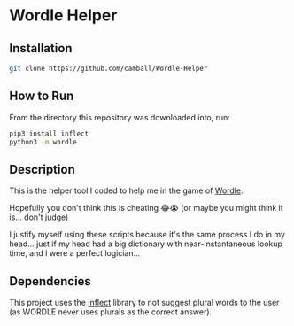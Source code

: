 # Wordle Helper

## Installation

```sh
git clone https://github.com/camball/Wordle-Helper
```

## How to Run

From the directory this repository was downloaded into, run:

```sh
pip3 install inflect
python3 -m wordle
```

## Description

This is the helper tool I coded to help me in the game of [Wordle](https://www.nytimes.com/games/wordle/index.html).

Hopefully you don't think this is cheating :joy::sob: (or maybe you might think it is... don't judge)

I justify myself using these scripts because it's the same process I do in my head... just if my head had a big dictionary with near-instantaneous lookup time, and I were a perfect logician...

## Dependencies

This project uses the [inflect](https://pypi.org/project/inflect/) library to not suggest plural words to the user (as WORDLE never uses plurals as the correct answer).
